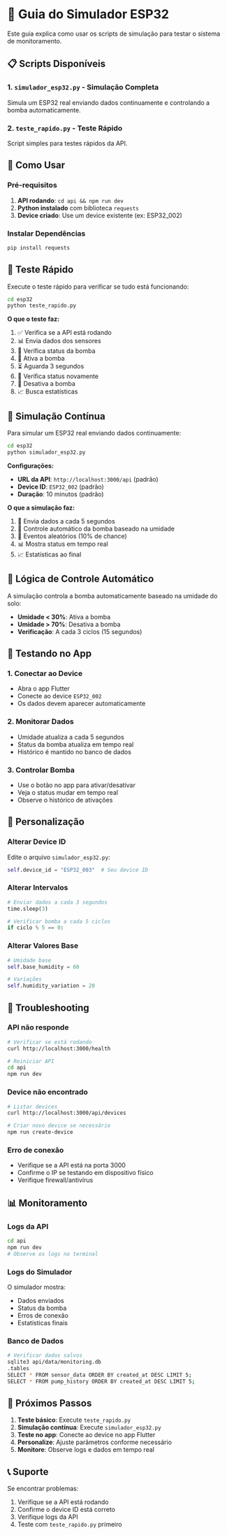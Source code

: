 # 🤖 Guia do Simulador ESP32

Este guia explica como usar os scripts de simulação para testar o sistema de monitoramento.

## 📋 Scripts Disponíveis

### 1. `simulador_esp32.py` - Simulação Completa
Simula um ESP32 real enviando dados continuamente e controlando a bomba automaticamente.

### 2. `teste_rapido.py` - Teste Rápido
Script simples para testes rápidos da API.

## 🚀 Como Usar

### Pré-requisitos
1. **API rodando**: `cd api && npm run dev`
2. **Python instalado** com biblioteca `requests`
3. **Device criado**: Use um device existente (ex: ESP32_002)

### Instalar Dependências
```bash
pip install requests
```

## 🧪 Teste Rápido

Execute o teste rápido para verificar se tudo está funcionando:

```bash
cd esp32
python teste_rapido.py
```

**O que o teste faz:**
1. ✅ Verifica se a API está rodando
2. 📊 Envia dados dos sensores
3. 🚰 Verifica status da bomba
4. 🚰 Ativa a bomba
5. ⏳ Aguarda 3 segundos
6. 🚰 Verifica status novamente
7. 🚰 Desativa a bomba
8. 📈 Busca estatísticas

## 🔄 Simulação Contínua

Para simular um ESP32 real enviando dados continuamente:

```bash
cd esp32
python simulador_esp32.py
```

**Configurações:**
- **URL da API**: `http://localhost:3000/api` (padrão)
- **Device ID**: `ESP32_002` (padrão)
- **Duração**: 10 minutos (padrão)

**O que a simulação faz:**
1. 🔄 Envia dados a cada 5 segundos
2. 🤖 Controle automático da bomba baseado na umidade
3. 🎲 Eventos aleatórios (10% de chance)
4. 📊 Mostra status em tempo real
5. 📈 Estatísticas ao final

## 🎯 Lógica de Controle Automático

A simulação controla a bomba automaticamente baseado na umidade do solo:

- **Umidade < 30%**: Ativa a bomba
- **Umidade > 70%**: Desativa a bomba
- **Verificação**: A cada 3 ciclos (15 segundos)

## 📱 Testando no App

### 1. Conectar ao Device
- Abra o app Flutter
- Conecte ao device `ESP32_002`
- Os dados devem aparecer automaticamente

### 2. Monitorar Dados
- Umidade atualiza a cada 5 segundos
- Status da bomba atualiza em tempo real
- Histórico é mantido no banco de dados

### 3. Controlar Bomba
- Use o botão no app para ativar/desativar
- Veja o status mudar em tempo real
- Observe o histórico de ativações

## 🔧 Personalização

### Alterar Device ID
Edite o arquivo `simulador_esp32.py`:
```python
self.device_id = "ESP32_003"  # Seu device ID
```

### Alterar Intervalos
```python
# Enviar dados a cada 3 segundos
time.sleep(3)

# Verificar bomba a cada 5 ciclos
if ciclo % 5 == 0:
```

### Alterar Valores Base
```python
# Umidade base
self.base_humidity = 60

# Variações
self.humidity_variation = 20
```

## 🚨 Troubleshooting

### API não responde
```bash
# Verificar se está rodando
curl http://localhost:3000/health

# Reiniciar API
cd api
npm run dev
```

### Device não encontrado
```bash
# Listar devices
curl http://localhost:3000/api/devices

# Criar novo device se necessário
npm run create-device
```

### Erro de conexão
- Verifique se a API está na porta 3000
- Confirme o IP se testando em dispositivo físico
- Verifique firewall/antivírus

## 📊 Monitoramento

### Logs da API
```bash
cd api
npm run dev
# Observe os logs no terminal
```

### Logs do Simulador
O simulador mostra:
- Dados enviados
- Status da bomba
- Erros de conexão
- Estatísticas finais

### Banco de Dados
```bash
# Verificar dados salvos
sqlite3 api/data/monitoring.db
.tables
SELECT * FROM sensor_data ORDER BY created_at DESC LIMIT 5;
SELECT * FROM pump_history ORDER BY created_at DESC LIMIT 5;
```

## 🎉 Próximos Passos

1. **Teste básico**: Execute `teste_rapido.py`
2. **Simulação contínua**: Execute `simulador_esp32.py`
3. **Teste no app**: Conecte ao device no app Flutter
4. **Personalize**: Ajuste parâmetros conforme necessário
5. **Monitore**: Observe logs e dados em tempo real

## 📞 Suporte

Se encontrar problemas:
1. Verifique se a API está rodando
2. Confirme o device ID está correto
3. Verifique logs da API
4. Teste com `teste_rapido.py` primeiro 